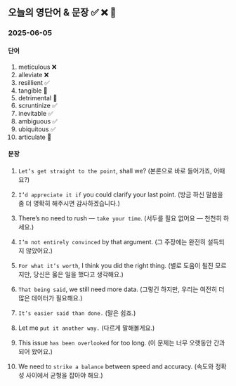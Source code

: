 ## 오늘의 영단어 & 문장 ✅ ❌ 🔄 

### 2025-06-05

#### 단어

1. meticulous ❌
2. alleviate ❌
3. resillient ✅
4. tangible 🔄
5. detrimental 🔄
6. scruntinize ✅
7. inevitable ✅
8. ambiguous ✅
9. ubiquitous ✅
10. articulate 🔄

#### 문장

1. `Let’s get straight to the point`, shall we?
(본론으로 바로 들어가죠, 어때요?)

2. `I’d appreciate it if` you could clarify your last point.
(방금 하신 말씀을 좀 더 명확히 해주시면 감사하겠습니다.)

3. There’s no need to rush — `take your time`.
(서두를 필요 없어요 — 천천히 하세요.)

4. `I’m not entirely convinced` by that argument.
(그 주장에는 완전히 설득되지 않았어요.)

5. `For what it’s worth`, I think you did the right thing.
(별로 도움이 될진 모르지만, 당신은 옳은 일을 했다고 생각해요.)

6. `That being said`, we still need more data.
(그렇긴 하지만, 우리는 여전히 더 많은 데이터가 필요해요.)

7. `It’s easier said than done.`
(말은 쉽죠.)

8. Let me `put it another way.` 
(다르게 말해볼게요.)

9. This issue `has been overlooked` for too long. 
(이 문제는 너무 오랫동안 간과되어 왔어요.)

10. We need to `strike a balance` between speed and accuracy. 
(속도와 정확성 사이에서 균형을 잡아야 해요.)